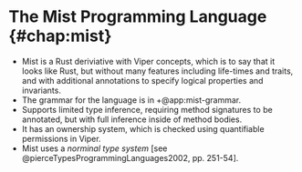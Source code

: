 # The Mist Programming Language {#chap:mist}

- Mist is a Rust deriviative with Viper concepts, which is to say that it looks
like Rust, but without many features including life-times and traits, and with
additional annotations to specify logical properties and invariants.
- The grammar for the language is in +@app:mist-grammar.
- Supports limited type inference, requiring method signatures to be annotated,
but with full inference inside of method bodies.
- It has an ownership system, which is checked using quantifiable permissions
in Viper.
- Mist uses a _norminal type system_ [see @pierceTypesProgrammingLanguages2002,
pp. 251-54].
